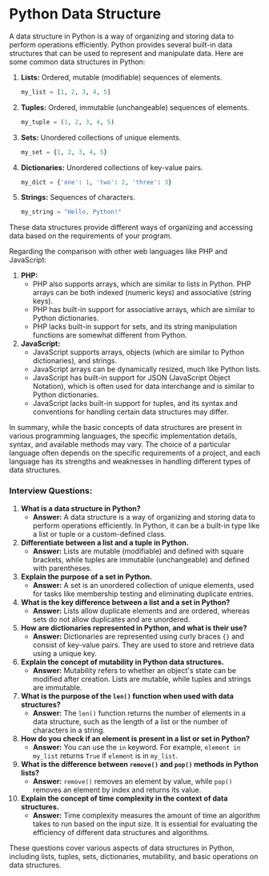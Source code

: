 # Python Data Structure

A data structure in Python is a way of organizing and storing data to perform operations efficiently. Python provides several built-in data structures that can be used to represent and manipulate data. Here are some common data structures in Python:

1. **Lists:** Ordered, mutable (modifiable) sequences of elements.

   ```python
   my_list = [1, 2, 3, 4, 5]
   ```

2. **Tuples:** Ordered, immutable (unchangeable) sequences of elements.

   ```python
   my_tuple = (1, 2, 3, 4, 5)
   ```

3. **Sets:** Unordered collections of unique elements.

   ```python
   my_set = {1, 2, 3, 4, 5}
   ```

4. **Dictionaries:** Unordered collections of key-value pairs.

   ```python
   my_dict = {'one': 1, 'two': 2, 'three': 3}
   ```

5. **Strings:** Sequences of characters.

   ```python
   my_string = "Hello, Python!"
   ```

These data structures provide different ways of organizing and accessing data based on the requirements of your program.

Regarding the comparison with other web languages like PHP and JavaScript:

1. **PHP:**
   - PHP also supports arrays, which are similar to lists in Python. PHP arrays can be both indexed (numeric keys) and associative (string keys).
   - PHP has built-in support for associative arrays, which are similar to Python dictionaries.
   - PHP lacks built-in support for sets, and its string manipulation functions are somewhat different from Python.
2. **JavaScript:**
   - JavaScript supports arrays, objects (which are similar to Python dictionaries), and strings.
   - JavaScript arrays can be dynamically resized, much like Python lists.
   - JavaScript has built-in support for JSON (JavaScript Object Notation), which is often used for data interchange and is similar to Python dictionaries.
   - JavaScript lacks built-in support for tuples, and its syntax and conventions for handling certain data structures may differ.

In summary, while the basic concepts of data structures are present in various programming languages, the specific implementation details, syntax, and available methods may vary. The choice of a particular language often depends on the specific requirements of a project, and each language has its strengths and weaknesses in handling different types of data structures.

### Interview Questions:

1. **What is a data structure in Python?**
   - **Answer:** A data structure is a way of organizing and storing data to perform operations efficiently. In Python, it can be a built-in type like a list or tuple or a custom-defined class.
2. **Differentiate between a list and a tuple in Python.**
   - **Answer:** Lists are mutable (modifiable) and defined with square brackets, while tuples are immutable (unchangeable) and defined with parentheses.
3. **Explain the purpose of a set in Python.**
   - **Answer:** A set is an unordered collection of unique elements, used for tasks like membership testing and eliminating duplicate entries.
4. **What is the key difference between a list and a set in Python?**
   - **Answer:** Lists allow duplicate elements and are ordered, whereas sets do not allow duplicates and are unordered.
5. **How are dictionaries represented in Python, and what is their use?**
   - **Answer:** Dictionaries are represented using curly braces `{}` and consist of key-value pairs. They are used to store and retrieve data using a unique key.
6. **Explain the concept of mutability in Python data structures.**
   - **Answer:** Mutability refers to whether an object's state can be modified after creation. Lists are mutable, while tuples and strings are immutable.
7. **What is the purpose of the `len()` function when used with data structures?**
   - **Answer:** The `len()` function returns the number of elements in a data structure, such as the length of a list or the number of characters in a string.
8. **How do you check if an element is present in a list or set in Python?**
   - **Answer:** You can use the `in` keyword. For example, `element in my_list` returns `True` if `element` is in `my_list`.
9. **What is the difference between `remove()` and `pop()` methods in Python lists?**
   - **Answer:** `remove()` removes an element by value, while `pop()` removes an element by index and returns its value.
10. **Explain the concept of time complexity in the context of data structures.**
    - **Answer:** Time complexity measures the amount of time an algorithm takes to run based on the input size. It is essential for evaluating the efficiency of different data structures and algorithms.

These questions cover various aspects of data structures in Python, including lists, tuples, sets, dictionaries, mutability, and basic operations on data structures.